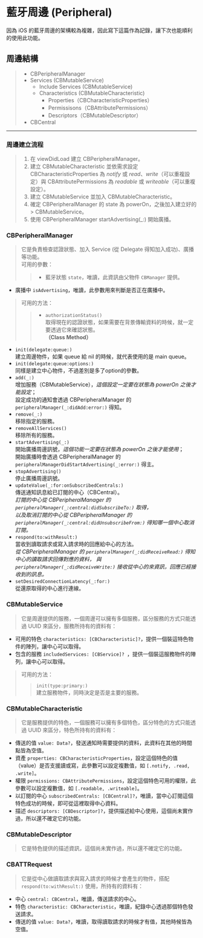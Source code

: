 # 藍牙周邊 (Peripheral)

因為 iOS 的藍牙周邊的架構較為複雜，因此寫下這篇作為記錄，讓下次也能順利的使用此功能。

## 周邊結構
> * CBPeripheralManager
> * Services (CBMutableService)
>     * Include Services (CBMutableService)
>     * Characteristics (CBMutableCharacteristic)
>         * Properties（CBCharacteristicProperties）
>         * Permissisons（CBAttributePermissions）
>         * Descriptors（CBMutableDescriptor）
> * CBCentral

---------------

### 周邊建立流程
> 1. 在 viewDidLoad 建立 CBPeripheralManager。
> 2. 建立 CBMutableCharacteristic 並依需求設定 CBCharacteristicProperties 為 *notify* 或 *read*、*write*（可以重複設定）與 CBAttributePermissions 為 *readable* 或 *writeable*（可以重複設定）。
> 3. 建立 CBMutableService 並加入 CBMutableCharacteristic。
> 4. 確定 CBPeripheralManager 的 state 為 powerOn，之後加入建立好的 > CBMutableService。
> 5. 使用 CBPeripheralManager startAdvertising(_:) 開始廣播。

### CBPeripheralManager
> 它是負責檢查認證狀態、加入 Service (從 Delegate 得知加入成功)、廣播等功能。<br/>
> 可用的參數：
>> * 藍牙狀態 `state`，唯讀，此資訊由父物件 `CBManager` 提供。
* 廣播中 `isAdvertising`，唯讀，此參數用來判斷是否正在廣播中。

> 可用的方法：
>> * `authorizationStatus()`<br/>
    取得現在的認證狀態，如果需要在背景傳輸資料的時候，就一定要透過它來確認狀態。<br/>
    **（Class Method）**
* `init(delegate:queue:)`<br/>
    建立周邊物件，如果 queue 給 nil 的時候，就代表使用的是 main queue。
* `init(delegate:queue:options:)`<br/>
    同樣是建立中心物件，不過差別是多了option的參數。
* `add(_:)`<br/>
    增加服務（CBMutableService），*這個設定一定要在狀態為 powerOn 之後才能設定*；<br/>
    設定成功的通知會透過 CBPeripheralManager 的 `peripheralManager(_:didAdd:error:)` 得知。
* `remove(_:)`<br/>
    移除指定的服務。
* `removeAllServices()`<br/>
    移除所有的服務。
* `startAdvertising(_:)`<br/>
    開始廣播周邊訊號，*這個功能一定要在狀態為 powerOn 之後才能使用*；<br/>
    開始廣播時會透過 CBPeripheralManager 的 `peripheralManagerDidStartAdvertising(_:error:)` 得主。
* `stopAdvertising()`<br/>
    停止廣播周邊訊號。
* `updateValue(_:for:onSubscribedCentrals:)`<br/>
    傳送通知訊息給已訂閱的中心（CBCentral）。<br/>
    *訂閱的中心從 CBPeripheralManager 的 `peripheralManager(_:central:didSubscribeTo:)` 取得，<br/>
    以及取消訂閱的中心從 CBPeripheralManager 的 `peripheralManager(_:central:didUnsubscribeFrom:)` 得知哪一個中心取消訂閱。*
* `respond(to:withResult:)`<br/>
    當收到讀取請求或寫入請求時的回應給中心的方法。<br/>
    *從 CBPeripheralManager 的 `peripheralManager(_:didReceiveRead:)` 得知中心的讀取請求回傳對應的資料，
    與 `peripheralManager(_:didReceiveWrite:)` 接收從中心的來資訊，回應已經接收到的訊息。*
* `setDesiredConnectionLatency(_:for:)`<br/>
    從還原取得的中心進行連線。

### CBMutableService
> 它是周邊提供的服務，一個周邊可以擁有多個服務，區分服務的方式只能透過 UUID 來區分，服務所持有的資料有：
>>
* 可用的特色 `characteristics: [CBCharacteristic]?`，提供一個裝這特色物件的陣列，讓中心可以取得。
* 包含的服務 `includedServices: [CBService]? `，提供一個裝這服務物件的陣列，讓中心可以取得。

> 可用的方法：
>> `init(type:primary:)`<br/>
    建立服務物件，同時決定是否是主要的服務。
    
### CBMutableCharacteristic
> 它是服務提供的特色，一個服務可以擁有多個特色，區分特色的方式只能透過 UUID 來區分，特色所持有的資料有：
>>
* 傳送的值 `value: Data?`，發送通知時需要提供的資料，此資料在其他的時間點皆為空值。
* 資產 `properties: CBCharacteristicProperties`，設定這個特色的值（value）是否支援讀或寫，此參數可以設定複數值，如 `[.notify, .read, .write]`。
* 權限 `permissions: CBAttributePermissions`，設定這個特色可用的權限，此參數可以設定複數值，如 `[.readable, .writeable]`。
* 以訂閱的中心 	`subscribedCentrals: [CBCentral]?`，唯讀，當中心訂閱這個特色成功的時候，即可從這裡取得中心資料。
* 描述 `descriptors: [CBDescriptor]?`，提供描述給中心使用，這個尚未實作過，所以還不確定它的功能。

### CBMutableDescriptor
> 它是特色提供的描述資訊，這個尚未實作過，所以還不確定它的功能。

### CBATTRequest
> 它是從中心做讀取請求與寫入請求的時候才會產生的物件，搭配 `respond(to:withResult:)` 使用，所持有的資料有：
>> 
* 中心 `central: CBCentral`，唯讀，傳送請求的中心。
* 特色 `characteristic: CBCharacteristic`，唯讀，紀錄中心透過那個特色發送請求。
* 傳送的值 `value: Data?`，唯讀，取得讀取請求的時候才有值，其他時候皆為空值。